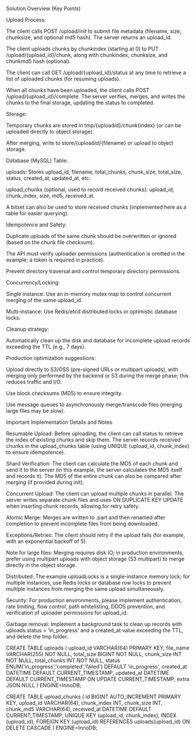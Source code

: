 Solution Overview (Key Points)

Upload Process:

The client calls POST /upload/init to submit file metadata (filename, size, chunksize, and optional md5 hash). The server returns an upload_id.

The client uploads chunks by chunkindex (starting at 0) to PUT /upload/{upload_id}/chunk, along with chunkindex, chunksize, and chunkmd5 hash (optional).

The client can call GET /upload/{upload_id}/status at any time to retrieve a list of uploaded chunks (for resuming uploads).

When all chunks have been uploaded, the client calls POST /upload/{upload_id}/complete. The server verifies, merges, and writes the chunks to the final storage, updating the status to completed.

Storage:

Temporary chunks are stored in tmp/{upload*id}/chunk*{index} (or can be uploaded directly to object storage).

After merging, write to store/{upload*id}*{filename} or upload to object storage.

Database (MySQL) Table:

uploads: Stores upload_id, filename, total_chunks, chunk_size, total_size, status, created_at, updated_at, etc.

upload_chunks (optional, used to record received chunks): upload_id, chunk_index, size, md5, received_at.

A bitset can also be used to store received chunks (implemented here as a table for easier querying).

Idempotence and Safety:

Duplicate uploads of the same chunk should be overwritten or ignored (based on the chunk file checksum).

The API must verify uploader permissions (authentication is omitted in the example; a token is required in practice).

Prevent directory traversal and control temporary directory permissions.

Concurrency/Locking:

Single instance: Use an in-memory mutex map to control concurrent merging of the same upload_id.

Multi-instance: Use Redis/etcd distributed locks or optimistic database locks.

Cleanup strategy:

Automatically clean up the disk and database for incomplete upload records exceeding the TTL (e.g., 7 days).

Production optimization suggestions:

Upload directly to S3/OSS (pre-signed URLs or multipart uploads), with merging only performed by the backend or S3 during the merge phase; this reduces traffic and I/O.

Use block checksums (MD5) to ensure integrity.

Use message queues to asynchronously merge/transcode files (merging large files may be slow).

Important Implementation Details and Notes

Resumable Upload: Before uploading, the client can call status to retrieve the index of existing chunks and skip them. The server records received chunks in the upload_chunks table (using UNIQUE (upload_id, chunk_index) to ensure idempotence).

Shard Verification: The client can calculate the MD5 of each chunk and send it to the server (in this example, the server calculates the MD5 itself and records it). The MD5 of the entire chunk can also be compared after merging (if provided during init).

Concurrent Upload: The client can upload multiple chunks in parallel. The server writes separate chunk files and uses ON DUPLICATE KEY UPDATE when inserting chunk records, allowing for retry safety.

Atomic Merge: Merges are written to .part and then renamed after completion to prevent incomplete files from being downloaded.

Exceptions/Retries: The client should retry if the upload fails (for example, with an exponential backoff of 5).

Note for large files: Merging requires disk IO; in production environments, prefer using multipart uploads with object storage (S3 multipart) to merge directly in the object storage.

Distributed: The example uploadLocks is a single-instance memory lock; for multiple instances, use Redis locks or database row locks to prevent multiple instances from merging the same upload simultaneously.

Security: For production environments, please implement authentication, rate limiting, flow control, path whitelisting, DDOS prevention, and verification of uploader permissions for upload_id.

Garbage removal: Implement a background task to clean up records with uploads.status = 'in_progress' and a created_at value exceeding the TTL, and delete the tmp folder.


CREATE TABLE uploads (
  upload_id VARCHAR(64) PRIMARY KEY,
  file_name VARCHAR(255) NOT NULL,
  total_size BIGINT NOT NULL,
  chunk_size INT NOT NULL,
  total_chunks INT NOT NULL,
  status ENUM('in_progress','completed','failed') DEFAULT 'in_progress',
  created_at DATETIME DEFAULT CURRENT_TIMESTAMP,
  updated_at DATETIME DEFAULT CURRENT_TIMESTAMP ON UPDATE CURRENT_TIMESTAMP,
  extra JSON NULL
) ENGINE=InnoDB;

CREATE TABLE upload_chunks (
  id BIGINT AUTO_INCREMENT PRIMARY KEY,
  upload_id VARCHAR(64),
  chunk_index INT,
  chunk_size INT,
  chunk_md5 VARCHAR(64),
  received_at DATETIME DEFAULT CURRENT_TIMESTAMP,
  UNIQUE KEY (upload_id, chunk_index),
  INDEX (upload_id),
  FOREIGN KEY (upload_id) REFERENCES uploads(upload_id) ON DELETE CASCADE
) ENGINE=InnoDB;
